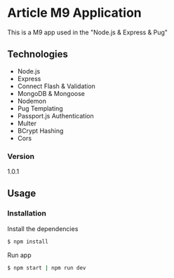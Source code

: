 # Article M9 Application

This is a M9 app used in the "Node.js & Express & Pug"

## Technologies

- Node.js
- Express
- Connect Flash & Validation
- MongoDB & Mongoose
- Nodemon
- Pug Templating
- Passport.js Authentication
- Multer
- BCrypt Hashing
- Cors

### Version

1.0.1

## Usage

### Installation

Install the dependencies

```sh
$ npm install
```

Run app

```sh
$ npm start | npm run dev
```
